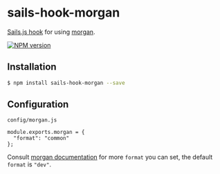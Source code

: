 # sails-hook-morgan

[Sails.js hook](https://next.sailsjs.com/documentation/concepts/extending-sails/hooks) for using [morgan](https://www.npmjs.com/package/morgan).

[![NPM version][npm-image]][npm-url]
## Installation

```sh
$ npm install sails-hook-morgan --save
```

## Configuration

`config/morgan.js`

```javasctipt
module.exports.morgan = {
  "format": "common"
};
```

Consult [morgan documentation](https://www.npmjs.com/package/morgan#morganformat-options) for more `format` you can set, the default `format` is `"dev"`.

[npm-url]: https://www.npmjs.com/package/sails-hook-morgan
[npm-image]: https://img.shields.io/npm/v/sails-hook-morgan.svg
